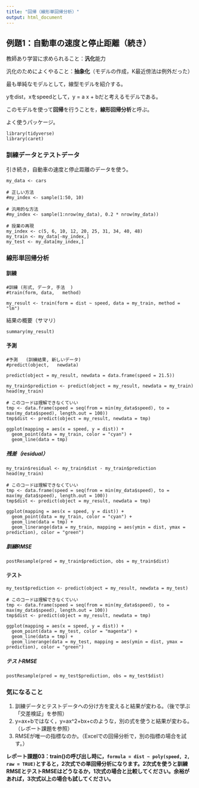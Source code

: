 ```yaml
---
title: "回帰（線形単回帰分析）"
output: html_document
---
```


## 例題1：⾃動⾞の速度と停⽌距離（続き）

教師あり学習に求められること：**汎化**能力

汎化のためによくやること：**抽象化**（モデルの作成，K最近傍法は例外だった）

最も単純なモデルとして，線型モデルを紹介する。

yをdist，xをspeedとして，y = a x + bだと考えるモデルである。

このモデルを使って**回帰**を行うことを，**線形回帰分析**と呼ぶ。

よく使うパッケージ。

```{r}
library(tidyverse)
library(caret)
```

### 訓練データとテストデータ

引き続き，⾃動⾞の速度と停⽌距離のデータを使う。

```{r}
my_data <- cars
```

```{r}
# 正しい方法
#my_index <- sample(1:50, 10)

# 汎用的な方法
#my_index <- sample(1:nrow(my_data), 0.2 * nrow(my_data))

# 授業の再現
my_index <- c(5, 6, 10, 12, 20, 25, 31, 34, 40, 48)
my_train <- my_data[-my_index,]
my_test <- my_data[my_index,]
```

### 線形単回帰分析

#### 訓練

```{r}
#訓練 (形式, データ, 手法  )
#train(form, data,   method)

my_result <- train(form = dist ~ speed, data = my_train, method = "lm")
```

結果の概要（サマリ）

```{r}
summary(my_result)
```

#### 予測

```{r}
#予測   (訓練結果, 新しいデータ)
#predict(object,   newdata)

predict(object = my_result, newdata = data.frame(speed = 21.5))
```

```{r}
my_train$prediction <- predict(object = my_result, newdata = my_train)
head(my_train)
```

```{r}
# このコードは理解できなくていい
tmp <- data.frame(speed = seq(from = min(my_data$speed), to = max(my_data$speed), length.out = 100))
tmp$dist <- predict(object = my_result, newdata = tmp)

ggplot(mapping = aes(x = speed, y = dist)) +
  geom_point(data = my_train, color = "cyan") +
  geom_line(data = tmp)
```

##### 残差（residual）

```{r}
my_train$residual <- my_train$dist - my_train$prediction
head(my_train)
```

```{r}
# このコードは理解できなくていい
tmp <- data.frame(speed = seq(from = min(my_data$speed), to = max(my_data$speed), length.out = 100))
tmp$dist <- predict(object = my_result, newdata = tmp)

ggplot(mapping = aes(x = speed, y = dist)) +
  geom_point(data = my_train, color = "cyan") +
  geom_line(data = tmp) +
  geom_linerange(data = my_train, mapping = aes(ymin = dist, ymax = prediction), color = "green")
```

##### 訓練RMSE

```{r}
postResample(pred = my_train$prediction, obs = my_train$dist)
```

#### テスト

```{r}
my_test$prediction <- predict(object = my_result, newdata = my_test)
```

```{r}
# このコードは理解できなくていい
tmp <- data.frame(speed = seq(from = min(my_data$speed), to = max(my_data$speed), length.out = 100))
tmp$dist <- predict(object = my_result, newdata = tmp)

ggplot(mapping = aes(x = speed, y = dist)) +
  geom_point(data = my_test, color = "magenta") +
  geom_line(data = tmp) +
  geom_linerange(data = my_test, mapping = aes(ymin = dist, ymax = prediction), color = "green")
```

##### テストRMSE

```{r}
postResample(pred = my_test$prediction, obs = my_test$dist)
```

### 気になること

1. 訓練データとテストデータへの分け方を変えると結果が変わる。（後で学ぶ「交差検証」を参照）
1. y=ax+bではなく，y=ax^2+bx+cのような，別の式を使うと結果が変わる。（レポート課題を参照）
1. RMSEが唯一の指標なのか。（Excelでの回帰分析で，別の指標の場合を試す。）

**レポート課題03：train()の呼び出し時に，`formula = dist ~ poly(speed, 2, raw = TRUE)`とすると，2次式での単回帰分析になります。2次式を使うと訓練RMSEとテストRMSEはどうなるか，1次式の場合と比較してください。余裕があれば，3次式以上の場合も試してください。**
